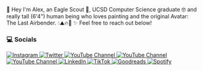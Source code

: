 👋 Hey I'm Alex, an Eagle Scout 🦅, UCSD Computer Science graduate 🤓 and really tall (6'4") human being who loves painting and the original Avatar: The Last Airbender. 💧⛰️🔥💨  ✨ Feel free to reach out below!

<!--
#### 💻 Setup
-->
<!-- https://meta.stackexchange.com/questions/38915/creating-an-image-link-in-markdown-format -->
<!--
<a href="https://grapheneos.org" rel="GrapheneOS">![GrapheneOS](https://github.com/aspindle/readme_imgs3/blob/main/grapheneos3.png?raw=true)</a>
<a href="https://ubuntu.com" rel="Ubuntu">![Ubuntu](https://github.com/aspindle/readme_imgs3/blob/main/ubuntu.png?raw=true)</a>
<a href="https://termux.dev/en/" rel="Termux">![Termux](https://github.com/aspindle/readme_imgs3/blob/main/termux.png?raw=true)</a>
<a href="https://www.vim.org" rel="Vim">![Vim](https://github.com/aspindle/readme_imgs3/blob/main/vim.png?raw=true)</a>
<a href="https://www.mozilla.org/en-US/firefox/new/" rel="Firefox">![Firefox](https://github.com/aspindle/readme_imgs3/blob/main/firefox.png?raw=true)</a>
-->
<!--
#### 🛠 Working on
[Browser Sieves](https://github.com/aspindle/Browser_Sieves), [Offline Wikipedia](https://github.com/aspindle/2016_wikipedia_kiwix), [Addi(c)tion Prohibition](https://github.com/aspindle/Addi-c-tion_Prohibition)
-->
### 💻 Socials
<!--<a href="https://instagram.com/aspindle_" rel="Instagram">Instagram</a>
<a href="https://x.com/aspindle_" rel="Twitter">Twitter/X</a>-->

<a href="https://instagram.com/aspindle_">
  <img
      src="https://img.shields.io/badge/follow-%40aspindle_-1DA1F2?logo=instagram&style=flat&label=Instagram&color=0072b1&logoColor=ffffff"
      alt="Instagram"
    />
</a>
 <a href="https://x.com/aspindle_">
    <img
      src="https://img.shields.io/badge/follow-%40aspindle_-1DA1F2?logo=twitter&style=flat&label=Twitter/X&color=0072b1&logoColor=ffffff"
      alt="Twitter"
    />
  </a>
<a href="https://www.youtube.com/channel/UCgXVI4WqMvbs4knjXmCUG2Q">
  <img alt="YouTube Channel" src="https://img.shields.io/youtube/channel/subscribers/UCgXVI4WqMvbs4knjXmCUG2Q?style=flat&color=0072b1&logoColor=ffffff&logo=youtube&label=Personal_Youtube">
</a>
<a href="https://www.youtube.com/channel/UC-8yN6d48As8aC9MDjtfI2g">
  <img alt="YouTube Channel" src="https://img.shields.io/youtube/channel/subscribers/UC-8yN6d48As8aC9MDjtfI2g?style=flat&color=0072b1&logoColor=ffffff&logo=youtube&label=Avatar_Youtube_1">
</a>
<a href="https://www.youtube.com/channel/UCQ0qEM_rTl5Lmo-BCdF6J7Q">
  <img alt="YouTube Channel" src="https://img.shields.io/youtube/channel/subscribers/UCQ0qEM_rTl5Lmo-BCdF6J7Q?style=flat&color=0072b1&logoColor=ffffff&logo=youtube&label=Avatar_Youtube_2">
</a>
 <a href="https://www.linkedin.com/in/aspindle">
    <img
      src="https://img.shields.io/badge/follow-%40aspindle-1DA1F2?logo=Linkedin&style=flat&label=Linkedin&color=0072b1&logoColor=ffffff"
      alt="LinkedIn"
    />
  </a>
   <a href="https://www.tiktok.com/@aspindle_">
    <img
      src="https://img.shields.io/badge/follow-%40aspindle_-1DA1F2?logo=tiktok&style=flat&label=TikTok&color=0072b1&logoColor=ffffff"
      alt="TikTok"
    />
  </a>
  <a href="https://www.goodreads.com/user/show/21409029-aspindle">
    <img
      src="https://img.shields.io/badge/follow-%40aspindle_-1DA1F2?logo=goodreads&style=flat&label=Goodreads&color=0072b1&logoColor=ffffff"
      alt="Goodreads"
    />
  </a>
  <a href="https://open.spotify.com/user/12156292742">
    <img
      src="https://img.shields.io/badge/follow-%40aspindle_-1DA1F2?logo=spotify&style=flat&label=Spotify&color=0072b1&logoColor=ffffff"
      alt="Spotify"
    />
  </a>
  <!--
<a href="" rel="linkedin">Linked In</a>
<a href="https://www.tiktok.com/@aspindle_" rel="tiktok">Tik Tok</a>
<a href="https://www.goodreads.com/user/show/21409029-aspindle" rel="goodreads">Goodreads</a>
<a href="https://open.spotify.com/user/12156292742" rel="spotify">Spotify</a>
-->



<!--
Used to make avatar multi-language videos on youtube, got banned... 😭🫠💀🥹 -->

<!--
#### Other Stuff
_ writing/essay/_, Probably Watching,   
<!-- -->

<!--
<pre>
  And some fun stuff also:
</pre>

#### 🎧 Listening to 
The Driver Era, [Joji](https://akshzyx.github.io/playerzyx/), & Connor Price

##### 📚 And reading Dune by Frank Herbert 
📚 [Booklist](https://github.com/aspindle/Booklist):  Read Responsibly.
-->
<!--

//to add later maybe
📚 Booklist
✨ Things I’ve made
🕓 Socials
📈 Stocks



<pre>
Stuff I use:
</pre>

<a href="http://google.com.au/" rel="some text">![Foo](http://www.google.com.au/images/nav_logo7.png)</a>

#[![GrapheneOS](https://github.com/aspindle/README.md/assets/9095033/b3c2e234-d9c6-474f-9b2c-97c1d6c6cc29)](https://grapheneos.org)

[![Alt text](https://assets.digitalocean.com/articles/alligator/boo.svg)](https://digitalocean.com)



<a href="https://grapheneos.org">Regular Link</a>

<a href="https://grapheneos.org">
  <img src="https://github.com/aspindle/README.md/assets/9095033/b3c2e234-d9c6-474f-9b2c-97c1d6c6cc29" width="50" alt="grapheneos"/>
</a>
 
[<a href="https://grapheneos.org">
  <img src="https://github.com/aspindle/README.md/assets/9095033/b3c2e234-d9c6-474f-9b2c-97c1d6c6cc29" width="50" alt="grapheneos"/>
 </a>](https://grapheneos.org)
[<img src="https://github.com/aspindle/README.md/assets/9095033/664be026-e01d-40ec-8450-96dd901f2d3b" width="50" alt="ubuntu"/>](https://ubuntu.com/)
[<img src="https://github.com/aspindle/aspindle/assets/9095033/6c605635-23c8-4a56-8702-d928723f7d5d" width="50" alt="termux"/>](https://termux.dev/en/)
[<img src="https://github.com/aspindle/aspindle/assets/9095033/328af9ab-ce0a-4067-ae83-6a9e333a3049" width="50" alt="vim"/>](https://www.vim.org/)
[<img src="https://github.com/aspindle/aspindle/assets/9095033/7a4729f9-161c-4185-94fb-f07adf5c400c" width="50" alt="firefox"/>](https://www.mozilla.org/en-US/firefox/new/)
https://meta.stackexchange.com/questions/38915/creating-an-image-link-in-markdown-format 


Off-screen 
Ad-avoidance (social + music)
Routine + food update
I finally saw the use case of pronouns...

-->

